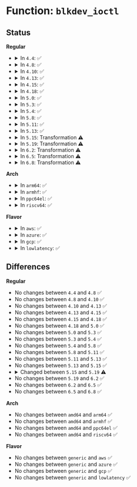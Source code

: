 # Function: <code>blkdev_ioctl</code>

## Status
<b>Regular</b>
<ul>
<li>
<details>
<summary>In <code>4.4</code>: ✅</summary>

```c
int blkdev_ioctl(struct block_device *bdev, fmode_t mode, unsigned int cmd, long unsigned int arg);
```

**Collision:** Unique Global

**Inline:** No

**Transformation:** False

**Instances:**

```
In block/ioctl.c (ffffffff813c8f20)
Location: block/ioctl.c:496
Inline: False
Direct callers:
  - fs/block_dev.c:block_ioctl
  - fs/block_dev.c:ioctl_by_bdev
  - block/compat_ioctl.c:compat_blkdev_ioctl
  - block/compat_ioctl.c:compat_blkdev_ioctl
  - block/compat_ioctl.c:compat_blkdev_ioctl
```
**Symbols:**

```
ffffffff813c8f20-ffffffff813c9809: blkdev_ioctl (STB_GLOBAL)
```
</details>
</li>
<li>
<details>
<summary>In <code>4.8</code>: ✅</summary>

```c
int blkdev_ioctl(struct block_device *bdev, fmode_t mode, unsigned int cmd, long unsigned int arg);
```

**Collision:** Unique Global

**Inline:** No

**Transformation:** False

**Instances:**

```
In block/ioctl.c (ffffffff8140d180)
Location: block/ioctl.c:496
Inline: False
Direct callers:
  - fs/block_dev.c:ioctl_by_bdev
  - fs/block_dev.c:block_ioctl
  - block/compat_ioctl.c:compat_blkdev_ioctl
  - block/compat_ioctl.c:compat_blkdev_ioctl
  - block/compat_ioctl.c:compat_blkdev_ioctl
```
**Symbols:**

```
ffffffff8140d180-ffffffff8140da8d: blkdev_ioctl (STB_GLOBAL)
```
</details>
</li>
<li>
<details>
<summary>In <code>4.10</code>: ✅</summary>

```c
int blkdev_ioctl(struct block_device *bdev, fmode_t mode, unsigned int cmd, long unsigned int arg);
```

**Collision:** Unique Global

**Inline:** No

**Transformation:** False

**Instances:**

```
In block/ioctl.c (ffffffff814284a0)
Location: block/ioctl.c:505
Inline: False
Direct callers:
  - fs/block_dev.c:ioctl_by_bdev
  - fs/block_dev.c:block_ioctl
  - block/compat_ioctl.c:compat_blkdev_ioctl
  - block/compat_ioctl.c:compat_blkdev_ioctl
  - block/compat_ioctl.c:compat_blkdev_ioctl
```
**Symbols:**

```
ffffffff814284a0-ffffffff81428e12: blkdev_ioctl (STB_GLOBAL)
```
</details>
</li>
<li>
<details>
<summary>In <code>4.13</code>: ✅</summary>

```c
int blkdev_ioctl(struct block_device *bdev, fmode_t mode, unsigned int cmd, long unsigned int arg);
```

**Collision:** Unique Global

**Inline:** No

**Transformation:** False

**Instances:**

```
In block/ioctl.c (ffffffff814367f0)
Location: block/ioctl.c:505
Inline: False
Direct callers:
  - fs/block_dev.c:ioctl_by_bdev
  - fs/block_dev.c:block_ioctl
  - block/compat_ioctl.c:compat_blkdev_ioctl
  - block/compat_ioctl.c:compat_blkdev_ioctl
  - block/compat_ioctl.c:compat_blkdev_ioctl
```
**Symbols:**

```
ffffffff814367f0-ffffffff8143712b: blkdev_ioctl (STB_GLOBAL)
```
</details>
</li>
<li>
<details>
<summary>In <code>4.15</code>: ✅</summary>

```c
int blkdev_ioctl(struct block_device *bdev, fmode_t mode, unsigned int cmd, long unsigned int arg);
```

**Collision:** Unique Global

**Inline:** No

**Transformation:** False

**Instances:**

```
In block/ioctl.c (ffffffff81462580)
Location: block/ioctl.c:512
Inline: False
Direct callers:
  - fs/block_dev.c:ioctl_by_bdev
  - fs/block_dev.c:block_ioctl
  - block/compat_ioctl.c:compat_blkdev_ioctl
  - block/compat_ioctl.c:compat_blkdev_ioctl
  - block/compat_ioctl.c:compat_blkdev_ioctl
```
**Symbols:**

```
ffffffff81462580-ffffffff81462ee8: blkdev_ioctl (STB_GLOBAL)
```
</details>
</li>
<li>
<details>
<summary>In <code>4.18</code>: ✅</summary>

```c
int blkdev_ioctl(struct block_device *bdev, fmode_t mode, unsigned int cmd, long unsigned int arg);
```

**Collision:** Unique Global

**Inline:** No

**Transformation:** False

**Instances:**

```
In block/ioctl.c (ffffffff81495eb0)
Location: block/ioctl.c:512
Inline: False
Direct callers:
  - fs/block_dev.c:ioctl_by_bdev
  - fs/block_dev.c:block_ioctl
  - block/compat_ioctl.c:compat_blkdev_ioctl
  - block/compat_ioctl.c:compat_blkdev_ioctl
  - block/compat_ioctl.c:compat_blkdev_ioctl
```
**Symbols:**

```
ffffffff81495eb0-ffffffff81496821: blkdev_ioctl (STB_GLOBAL)
```
</details>
</li>
<li>
<details>
<summary>In <code>5.0</code>: ✅</summary>

```c
int blkdev_ioctl(struct block_device *bdev, fmode_t mode, unsigned int cmd, long unsigned int arg);
```

**Collision:** Unique Global

**Inline:** No

**Transformation:** False

**Instances:**

```
In block/ioctl.c (ffffffff814afd60)
Location: block/ioctl.c:512
Inline: False
Direct callers:
  - fs/block_dev.c:ioctl_by_bdev
  - fs/block_dev.c:block_ioctl
  - block/compat_ioctl.c:compat_blkdev_ioctl
  - block/compat_ioctl.c:compat_blkdev_ioctl
  - block/compat_ioctl.c:compat_blkdev_ioctl
```
**Symbols:**

```
ffffffff814afd60-ffffffff814b0744: blkdev_ioctl (STB_GLOBAL)
```
</details>
</li>
<li>
<details>
<summary>In <code>5.3</code>: ✅</summary>

```c
int blkdev_ioctl(struct block_device *bdev, fmode_t mode, unsigned int cmd, long unsigned int arg);
```

**Collision:** Unique Global

**Inline:** No

**Transformation:** False

**Instances:**

```
In block/ioctl.c (ffffffff814de130)
Location: block/ioctl.c:513
Inline: False
Direct callers:
  - fs/block_dev.c:ioctl_by_bdev
  - fs/block_dev.c:block_ioctl
  - block/compat_ioctl.c:compat_blkdev_ioctl
  - block/compat_ioctl.c:compat_blkdev_ioctl
  - block/compat_ioctl.c:compat_blkdev_ioctl
```
**Symbols:**

```
ffffffff814de130-ffffffff814deb68: blkdev_ioctl (STB_GLOBAL)
```
</details>
</li>
<li>
<details>
<summary>In <code>5.4</code>: ✅</summary>

```c
int blkdev_ioctl(struct block_device *bdev, fmode_t mode, unsigned int cmd, long unsigned int arg);
```

**Collision:** Unique Global

**Inline:** No

**Transformation:** False

**Instances:**

```
In block/ioctl.c (ffffffff814f7580)
Location: block/ioctl.c:513
Inline: False
Direct callers:
  - fs/block_dev.c:ioctl_by_bdev
  - fs/block_dev.c:block_ioctl
  - block/compat_ioctl.c:compat_blkdev_ioctl
  - block/compat_ioctl.c:compat_blkdev_ioctl
  - block/compat_ioctl.c:compat_blkdev_ioctl
```
**Symbols:**

```
ffffffff814f7580-ffffffff814f7fa7: blkdev_ioctl (STB_GLOBAL)
```
</details>
</li>
<li>
<details>
<summary>In <code>5.8</code>: ✅</summary>

```c
int blkdev_ioctl(struct block_device *bdev, fmode_t mode, unsigned int cmd, long unsigned int arg);
```

**Collision:** Unique Global

**Inline:** No

**Transformation:** False

**Instances:**

```
In block/ioctl.c (ffffffff815585c0)
Location: block/ioctl.c:577
Inline: False
Direct callers:
  - fs/block_dev.c:block_ioctl
```
**Symbols:**

```
ffffffff815585c0-ffffffff8155880b: blkdev_ioctl (STB_GLOBAL)
```
</details>
</li>
<li>
<details>
<summary>In <code>5.11</code>: ✅</summary>

```c
int blkdev_ioctl(struct block_device *bdev, fmode_t mode, unsigned int cmd, long unsigned int arg);
```

**Collision:** Unique Global

**Inline:** No

**Transformation:** False

**Instances:**

```
In block/ioctl.c (ffffffff81574bb0)
Location: block/ioctl.c:536
Inline: False
Direct callers:
  - fs/block_dev.c:block_ioctl
```
**Symbols:**

```
ffffffff81574bb0-ffffffff81574e07: blkdev_ioctl (STB_GLOBAL)
```
</details>
</li>
<li>
<details>
<summary>In <code>5.13</code>: ✅</summary>

```c
int blkdev_ioctl(struct block_device *bdev, fmode_t mode, unsigned int cmd, long unsigned int arg);
```

**Collision:** Unique Global

**Inline:** No

**Transformation:** False

**Instances:**

```
In block/ioctl.c (ffffffff8157cc40)
Location: block/ioctl.c:538
Inline: False
Direct callers:
  - fs/block_dev.c:block_ioctl
```
**Symbols:**

```
ffffffff8157cc40-ffffffff8157ce97: blkdev_ioctl (STB_GLOBAL)
```
</details>
</li>
<li>
<details>
<summary>In <code>5.15</code>: Transformation ⚠️</summary>

```c
int blkdev_ioctl(struct block_device *bdev, fmode_t mode, unsigned int cmd, long unsigned int arg);
```

**Collision:** Unique Global

**Inline:** No

**Transformation:** True

**Instances:**

```
In block/ioctl.c (0)
Location: block/ioctl.c:553
Inline: False
Direct callers:
  - block/fops.c:block_ioctl
```
**Symbols:**

```
ffffffff81cd8858-ffffffff81cd8878: blkdev_ioctl.cold (STB_LOCAL)
ffffffff815e2230-ffffffff815e2493: blkdev_ioctl (STB_GLOBAL)
```
</details>
</li>
<li>
<details>
<summary>In <code>5.19</code>: Transformation ⚠️</summary>

```c
long int blkdev_ioctl(struct file *file, unsigned int cmd, long unsigned int arg);
```

**Collision:** Unique Global

**Inline:** No

**Transformation:** True

**Instances:**

```
In block/ioctl.c (0)
Location: block/ioctl.c:558
Inline: False
```
**Symbols:**

```
ffffffff81e8c2f0-ffffffff81e8c310: blkdev_ioctl.cold (STB_LOCAL)
ffffffff81690e50-ffffffff816910df: blkdev_ioctl (STB_GLOBAL)
```
</details>
</li>
<li>
<details>
<summary>In <code>6.2</code>: Transformation ⚠️</summary>

```c
long int blkdev_ioctl(struct file *file, unsigned int cmd, long unsigned int arg);
```

**Collision:** Unique Global

**Inline:** No

**Transformation:** True

**Instances:**

```
In block/ioctl.c (0)
Location: block/ioctl.c:560
Inline: False
```
**Symbols:**

```
ffffffff820768b0-ffffffff820768d0: blkdev_ioctl.cold (STB_LOCAL)
ffffffff8174fa40-ffffffff8174fce1: blkdev_ioctl (STB_GLOBAL)
```
</details>
</li>
<li>
<details>
<summary>In <code>6.5</code>: Transformation ⚠️</summary>

```c
long int blkdev_ioctl(struct file *file, unsigned int cmd, long unsigned int arg);
```

**Collision:** Unique Global

**Inline:** No

**Transformation:** True

**Instances:**

```
In block/ioctl.c (0)
Location: block/ioctl.c:576
Inline: False
```
**Symbols:**

```
ffffffff820f6733-ffffffff820f6753: blkdev_ioctl.cold (STB_LOCAL)
ffffffff8178bce0-ffffffff8178bf62: blkdev_ioctl (STB_GLOBAL)
```
</details>
</li>
<li>
<details>
<summary>In <code>6.8</code>: Transformation ⚠️</summary>

```c
long int blkdev_ioctl(struct file *file, unsigned int cmd, long unsigned int arg);
```

**Collision:** Unique Global

**Inline:** No

**Transformation:** True

**Instances:**

```
In block/ioctl.c (0)
Location: block/ioctl.c:587
Inline: False
```
**Symbols:**

```
ffffffff821d3c6c-ffffffff821d3c8c: blkdev_ioctl.cold (STB_LOCAL)
ffffffff817ce480-ffffffff817ce702: blkdev_ioctl (STB_GLOBAL)
```
</details>
</li>
</ul>
<b>Arch</b>
<ul>
<li>
<details>
<summary>In <code>arm64</code>: ✅</summary>

```c
int blkdev_ioctl(struct block_device *bdev, fmode_t mode, unsigned int cmd, long unsigned int arg);
```

**Collision:** Unique Global

**Inline:** No

**Transformation:** False

**Instances:**

```
In block/ioctl.c (ffff8000105f83c0)
Location: block/ioctl.c:513
Inline: False
Direct callers:
  - fs/block_dev.c:ioctl_by_bdev
  - fs/block_dev.c:block_ioctl
  - block/compat_ioctl.c:compat_blkdev_ioctl
  - block/compat_ioctl.c:compat_blkdev_ioctl
  - block/compat_ioctl.c:compat_blkpg_ioctl
```
**Symbols:**

```
ffff8000105f83c0-ffff8000105f90bc: blkdev_ioctl (STB_GLOBAL)
```
</details>
</li>
<li>
<details>
<summary>In <code>armhf</code>: ✅</summary>

```c
int blkdev_ioctl(struct block_device *bdev, fmode_t mode, unsigned int cmd, long unsigned int arg);
```

**Collision:** Unique Global

**Inline:** No

**Transformation:** False

**Instances:**

```
In block/ioctl.c (c07a36c0)
Location: block/ioctl.c:513
Inline: False
Direct callers:
  - fs/block_dev.c:ioctl_by_bdev
  - fs/block_dev.c:block_ioctl
```
**Symbols:**

```
c07a36c0-c07a4438: blkdev_ioctl (STB_GLOBAL)
```
</details>
</li>
<li>
<details>
<summary>In <code>ppc64el</code>: ✅</summary>

```c
int blkdev_ioctl(struct block_device *bdev, fmode_t mode, unsigned int cmd, long unsigned int arg);
```

**Collision:** Unique Global

**Inline:** No

**Transformation:** False

**Instances:**

```
In block/ioctl.c (c0000000007907f0)
Location: block/ioctl.c:513
Inline: False
Direct callers:
  - fs/block_dev.c:ioctl_by_bdev
  - fs/block_dev.c:block_ioctl
  - fs/block_dev.c:block_ioctl
  - block/compat_ioctl.c:compat_blkdev_ioctl
  - block/compat_ioctl.c:compat_blkdev_ioctl
  - block/compat_ioctl.c:compat_blkpg_ioctl
```
**Symbols:**

```
c0000000007907f0-c0000000007916c0: blkdev_ioctl (STB_GLOBAL)
```
</details>
</li>
<li>
<details>
<summary>In <code>riscv64</code>: ✅</summary>

```c
int blkdev_ioctl(struct block_device *bdev, fmode_t mode, unsigned int cmd, long unsigned int arg);
```

**Collision:** Unique Global

**Inline:** No

**Transformation:** False

**Instances:**

```
In block/ioctl.c (ffffffe0004351fa)
Location: block/ioctl.c:513
Inline: False
Direct callers:
  - fs/block_dev.c:ioctl_by_bdev
  - fs/block_dev.c:block_ioctl
```
**Symbols:**

```
ffffffe0004351fa-ffffffe00043590a: blkdev_ioctl (STB_GLOBAL)
```
</details>
</li>
</ul>
<b>Flavor</b>
<ul>
<li>
<details>
<summary>In <code>aws</code>: ✅</summary>

```c
int blkdev_ioctl(struct block_device *bdev, fmode_t mode, unsigned int cmd, long unsigned int arg);
```

**Collision:** Unique Global

**Inline:** No

**Transformation:** False

**Instances:**

```
In block/ioctl.c (ffffffff814efb60)
Location: block/ioctl.c:513
Inline: False
Direct callers:
  - fs/block_dev.c:ioctl_by_bdev
  - fs/block_dev.c:block_ioctl
  - block/compat_ioctl.c:compat_blkdev_ioctl
  - block/compat_ioctl.c:compat_blkdev_ioctl
  - block/compat_ioctl.c:compat_blkdev_ioctl
```
**Symbols:**

```
ffffffff814efb60-ffffffff814f0587: blkdev_ioctl (STB_GLOBAL)
```
</details>
</li>
<li>
<details>
<summary>In <code>azure</code>: ✅</summary>

```c
int blkdev_ioctl(struct block_device *bdev, fmode_t mode, unsigned int cmd, long unsigned int arg);
```

**Collision:** Unique Global

**Inline:** No

**Transformation:** False

**Instances:**

```
In block/ioctl.c (ffffffff814e00a0)
Location: block/ioctl.c:513
Inline: False
Direct callers:
  - fs/block_dev.c:ioctl_by_bdev
  - fs/block_dev.c:block_ioctl
  - block/compat_ioctl.c:compat_blkdev_ioctl
  - block/compat_ioctl.c:compat_blkdev_ioctl
  - block/compat_ioctl.c:compat_blkdev_ioctl
```
**Symbols:**

```
ffffffff814e00a0-ffffffff814e0ac7: blkdev_ioctl (STB_GLOBAL)
```
</details>
</li>
<li>
<details>
<summary>In <code>gcp</code>: ✅</summary>

```c
int blkdev_ioctl(struct block_device *bdev, fmode_t mode, unsigned int cmd, long unsigned int arg);
```

**Collision:** Unique Global

**Inline:** No

**Transformation:** False

**Instances:**

```
In block/ioctl.c (ffffffff814ebbf0)
Location: block/ioctl.c:513
Inline: False
Direct callers:
  - fs/block_dev.c:ioctl_by_bdev
  - fs/block_dev.c:block_ioctl
  - block/compat_ioctl.c:compat_blkdev_ioctl
  - block/compat_ioctl.c:compat_blkdev_ioctl
  - block/compat_ioctl.c:compat_blkdev_ioctl
```
**Symbols:**

```
ffffffff814ebbf0-ffffffff814ec617: blkdev_ioctl (STB_GLOBAL)
```
</details>
</li>
<li>
<details>
<summary>In <code>lowlatency</code>: ✅</summary>

```c
int blkdev_ioctl(struct block_device *bdev, fmode_t mode, unsigned int cmd, long unsigned int arg);
```

**Collision:** Unique Global

**Inline:** No

**Transformation:** False

**Instances:**

```
In block/ioctl.c (ffffffff81504c00)
Location: block/ioctl.c:513
Inline: False
Direct callers:
  - fs/block_dev.c:ioctl_by_bdev
  - fs/block_dev.c:block_ioctl
  - block/compat_ioctl.c:compat_blkdev_ioctl
  - block/compat_ioctl.c:compat_blkdev_ioctl
  - block/compat_ioctl.c:compat_blkdev_ioctl
```
**Symbols:**

```
ffffffff81504c00-ffffffff81505627: blkdev_ioctl (STB_GLOBAL)
```
</details>
</li>
</ul>

## Differences
<b>Regular</b>
<ul>
<li>
No changes between <code>4.4</code> and <code>4.8</code> ✅
</li>
<li>
No changes between <code>4.8</code> and <code>4.10</code> ✅
</li>
<li>
No changes between <code>4.10</code> and <code>4.13</code> ✅
</li>
<li>
No changes between <code>4.13</code> and <code>4.15</code> ✅
</li>
<li>
No changes between <code>4.15</code> and <code>4.18</code> ✅
</li>
<li>
No changes between <code>4.18</code> and <code>5.0</code> ✅
</li>
<li>
No changes between <code>5.0</code> and <code>5.3</code> ✅
</li>
<li>
No changes between <code>5.3</code> and <code>5.4</code> ✅
</li>
<li>
No changes between <code>5.4</code> and <code>5.8</code> ✅
</li>
<li>
No changes between <code>5.8</code> and <code>5.11</code> ✅
</li>
<li>
No changes between <code>5.11</code> and <code>5.13</code> ✅
</li>
<li>
No changes between <code>5.13</code> and <code>5.15</code> ✅
</li>
<li>
<details>
<summary>Changed between <code>5.15</code> and <code>5.19</code> ⚠️</summary>
<ul>
<li>
<b>Param added. </b>
<code>struct file *file</code>
</li>
<li>
<b>Param removed. </b>
<code>struct block_device *bdev</code>
</li>
<li>
<b>Param removed. </b>
<code>fmode_t mode</code>
</li>
<li>
<b>Param reordered. </b>
<code>bdev, mode, cmd, arg</code> ➡️ <code>file, cmd, arg</code>
</li>
<li>
<b>Return type changed. </b>
<code>int</code> ➡️ <code>long int</code>
</li>
</ul>
</details>
</li>
<li>
No changes between <code>5.19</code> and <code>6.2</code> ✅
</li>
<li>
No changes between <code>6.2</code> and <code>6.5</code> ✅
</li>
<li>
No changes between <code>6.5</code> and <code>6.8</code> ✅
</li>
</ul>
<b>Arch</b>
<ul>
<li>
No changes between <code>amd64</code> and <code>arm64</code> ✅
</li>
<li>
No changes between <code>amd64</code> and <code>armhf</code> ✅
</li>
<li>
No changes between <code>amd64</code> and <code>ppc64el</code> ✅
</li>
<li>
No changes between <code>amd64</code> and <code>riscv64</code> ✅
</li>
</ul>
<b>Flavor</b>
<ul>
<li>
No changes between <code>generic</code> and <code>aws</code> ✅
</li>
<li>
No changes between <code>generic</code> and <code>azure</code> ✅
</li>
<li>
No changes between <code>generic</code> and <code>gcp</code> ✅
</li>
<li>
No changes between <code>generic</code> and <code>lowlatency</code> ✅
</li>
</ul>
